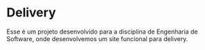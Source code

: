 # Delivery

Esse é um projeto desenvolvido para a disciplina de Engenharia de Software, onde desenvolvemos um site funcional para delivery.
